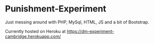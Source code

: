 # Punishment-Experiment
Just messing around with PHP, MySql, HTML, JS and a bit of Bootstrap.

Currently hosted on Heroku at https://dm-experiment-cambridge.herokuapp.com/
